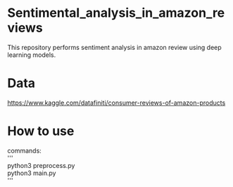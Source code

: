 # Sentimental_analysis_in_amazon_reviews
This repository performs sentiment analysis in amazon review using deep learning models.
# Data
https://www.kaggle.com/datafiniti/consumer-reviews-of-amazon-products
# How to use
commands:  
'''  
python3 preprocess.py  
python3 main.py  
'''  
